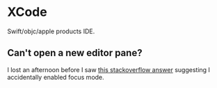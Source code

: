 # XCode

Swift/objc/apple products IDE.

## Can't open a new editor pane?

I lost an afternoon before I saw [this stackoverflow answer](https://stackoverflow.com/questions/58054615/xcode-11-wont-open-new-editor-pane) suggesting I accidentally enabled focus mode.
